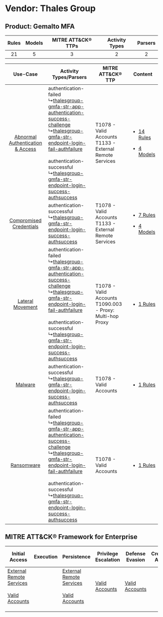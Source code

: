 Vendor: Thales Group
====================
Product: Gemalto MFA
--------------------
| Rules | Models | MITRE ATT&CK® TTPs | Activity Types | Parsers |
|:-----:|:------:|:------------------:|:--------------:|:-------:|
|  21   |   5    |         3          |       2        |    2    |

|    Use-Case    | Activity Types/Parsers    | MITRE ATT&CK® TTP    | Content    |
|:----:| ---- | ---- | ---- |
| [Abnormal Authentication & Access](../../../UseCases/uc_abnormal_authentication_&_access.md) |  authentication-failed<br> ↳[thalesgroup-gmfa-str-app-authentication-success-challenge](Ps/pC_thalesgroupgmfastrappauthenticationsuccesschallenge.md)<br> ↳[thalesgroup-gmfa-str-endpoint-login-fail-authfailure](Ps/pC_thalesgroupgmfastrendpointloginfailauthfailure.md)<br><br> authentication-successful<br> ↳[thalesgroup-gmfa-str-endpoint-login-success-authsuccess](Ps/pC_thalesgroupgmfastrendpointloginsuccessauthsuccess.md)<br> | T1078 - Valid Accounts<br>T1133 - External Remote Services<br>   | [<ul><li>14 Rules</li></ul><ul><li>4 Models</li></ul>](RM/r_m_thales_group_gemalto_mfa_Abnormal_Authentication_&_Access.md) |
|          [Compromised Credentials](../../../UseCases/uc_compromised_credentials.md)          |  authentication-successful<br> ↳[thalesgroup-gmfa-str-endpoint-login-success-authsuccess](Ps/pC_thalesgroupgmfastrendpointloginsuccessauthsuccess.md)<br>    | T1078 - Valid Accounts<br>T1133 - External Remote Services<br>   | [<ul><li>7 Rules</li></ul><ul><li>4 Models</li></ul>](RM/r_m_thales_group_gemalto_mfa_Compromised_Credentials.md)    |
|    [Lateral Movement](../../../UseCases/uc_lateral_movement.md)    |  authentication-failed<br> ↳[thalesgroup-gmfa-str-app-authentication-success-challenge](Ps/pC_thalesgroupgmfastrappauthenticationsuccesschallenge.md)<br> ↳[thalesgroup-gmfa-str-endpoint-login-fail-authfailure](Ps/pC_thalesgroupgmfastrendpointloginfailauthfailure.md)<br><br> authentication-successful<br> ↳[thalesgroup-gmfa-str-endpoint-login-success-authsuccess](Ps/pC_thalesgroupgmfastrendpointloginsuccessauthsuccess.md)<br> | T1078 - Valid Accounts<br>T1090.003 - Proxy: Multi-hop Proxy<br> | [<ul><li>1 Rules</li></ul>](RM/r_m_thales_group_gemalto_mfa_Lateral_Movement.md)    |
|    [Malware](../../../UseCases/uc_malware.md)    |  authentication-successful<br> ↳[thalesgroup-gmfa-str-endpoint-login-success-authsuccess](Ps/pC_thalesgroupgmfastrendpointloginsuccessauthsuccess.md)<br>    | T1078 - Valid Accounts<br>    | [<ul><li>1 Rules</li></ul>](RM/r_m_thales_group_gemalto_mfa_Malware.md)    |
|    [Ransomware](../../../UseCases/uc_ransomware.md)    |  authentication-failed<br> ↳[thalesgroup-gmfa-str-app-authentication-success-challenge](Ps/pC_thalesgroupgmfastrappauthenticationsuccesschallenge.md)<br> ↳[thalesgroup-gmfa-str-endpoint-login-fail-authfailure](Ps/pC_thalesgroupgmfastrendpointloginfailauthfailure.md)<br><br> authentication-successful<br> ↳[thalesgroup-gmfa-str-endpoint-login-success-authsuccess](Ps/pC_thalesgroupgmfastrendpointloginsuccessauthsuccess.md)<br> | T1078 - Valid Accounts<br>    | [<ul><li>1 Rules</li></ul>](RM/r_m_thales_group_gemalto_mfa_Ransomware.md)    |

MITRE ATT&CK® Framework for Enterprise
--------------------------------------
| Initial Access                                                                                                                                   | Execution | Persistence                                                                                                                                      | Privilege Escalation                                                | Defense Evasion                                                     | Credential Access | Discovery | Lateral Movement | Collection | Command and Control                                                                                                                       | Exfiltration | Impact |
| ------------------------------------------------------------------------------------------------------------------------------------------------ | --------- | ------------------------------------------------------------------------------------------------------------------------------------------------ | ------------------------------------------------------------------- | ------------------------------------------------------------------- | ----------------- | --------- | ---------------- | ---------- | ----------------------------------------------------------------------------------------------------------------------------------------- | ------------ | ------ |
| [External Remote Services](https://attack.mitre.org/techniques/T1133)<br><br>[Valid Accounts](https://attack.mitre.org/techniques/T1078)<br><br> |           | [External Remote Services](https://attack.mitre.org/techniques/T1133)<br><br>[Valid Accounts](https://attack.mitre.org/techniques/T1078)<br><br> | [Valid Accounts](https://attack.mitre.org/techniques/T1078)<br><br> | [Valid Accounts](https://attack.mitre.org/techniques/T1078)<br><br> |                   |           |                  |            | [Proxy: Multi-hop Proxy](https://attack.mitre.org/techniques/T1090/003)<br><br>[Proxy](https://attack.mitre.org/techniques/T1090)<br><br> |              |        |